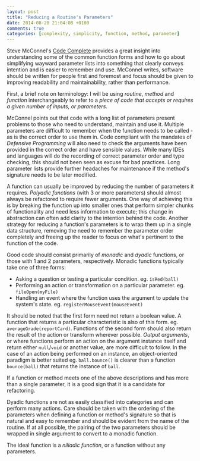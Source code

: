 ```yaml
---
layout: post
title: "Reducing a Routine's Parameters"
date: 2014-08-20 21:04:08 +0100
comments: true
categories: [complexity, simplicity, function, method, parameter]
---
```


Steve McConnel's [Code Complete](http://www.amazon.co.uk/Code-Complete-Practical-Handbook-Construction/dp/0735619670) provides a great insight into understanding some of the common function forms and how to go about simplifying wayward parameter lists into something that clearly conveys intention and is easier to remember and use. McConnel writes, software should be written for people first and foremost and focus should be given to improving readability and maintainability, rather than performance.

First, a brief note on terminology: I will be using *routine*, *method* and *function* interchangeably to refer to a *piece of code that accepts or requires a given number of inputs, or parameters*.

McConnel points out that code with a long list of parameters present problems to those who need to understand, maintain and use it. Multiple parameters are difficult to remember when the function needs to be called - as is the correct order to use them in. Code compliant with the mandates of *Defensive Programming* will also need to check the arguments have been provided in the correct order and have sensible values. While many IDEs and languages will do the recording of correct parameter order and type checking, this should not been seen as excuse for bad practices. Long parameter lists provide further headaches for maintenance if the method's signature needs to be later modified.

A function can usually be improved by reducing the number of parameters it requires. *Polyadic functions* (with 3 or more parameters) should almost always be refactored to require fewer arguments. One way of achieving this is by breaking the function up into smaller ones that perform simpler chunks of functionality and need less information to execute; this change in abstraction can often add clarity to the intention behind the code. Another strategy for reducing a function's parameters is to wrap them up in a single data structure, removing the need to remember the parameter order completely and freeing up the reader to focus on what's pertinent to the function of the code.

Good code should consist primarily of *monadic* and *dyadic* functions, or those with 1 and 2 parameters, respectively. Monadic functions typically take one of three forms:

- Asking a question or testing a particular condition. eg. `isRed(ball)`
- Performing an action or transformation on a particular parameter. eg. `fileOpen(myFile)`
- Handling an event where the function uses the argument to update the system's state. eg. `registerMouseEvent(mouseEvent)`

It should be noted that the first form need not return a boolean value. A function that returns a particular characteristic is also of this form. eg. `averageGrade(reportCard)`. Functions of the second form should also return the result of the action or transform wherever possible. _Output arguments_, or where functions perform an action on the argument instance itself and return either `null`/`void` or another value, are more difficult to follow. In the case of an action being performed on an instance, an object-oriented paradigm is better suited eg. `ball.bounce()` is clearer than a function `bounce(ball)` that returns the instance of `ball`.

If a function or method meets one of the above descriptions and has more than a single parameter, it is a good sign that it is a candidate for refactoring.

Dyadic functions are not as easily classified into categories and can perform many actions. Care should be taken with the ordering of the parameters when defining a function or method's signature so that is natural and easy to remember and should be evident from the name of the routine. If at all possible, the pairing of the two parameters should be wrapped in single argument to convert to a monadic function.

The ideal function is a *niliadic function*, or a function without any parameters.
